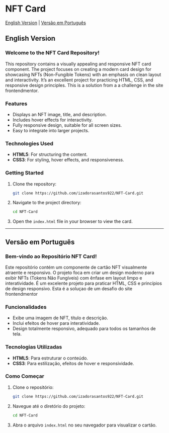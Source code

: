 # NFT Card

[English Version](#english-version)  |  [Versão em Português](#vers%C3%A3o-em-portugu%C3%AAs)

## English Version

### Welcome to the NFT Card Repository!

This repository contains a visually appealing and responsive NFT card component. The project focuses on creating a modern card design for showcasing NFTs (Non-Fungible Tokens) with an emphasis on clean layout and interactivity. It’s an excellent project for practicing HTML, CSS, and responsive design principles. This is a solution from a a challenge in the site frontendmentor.

### Features
- Displays an NFT image, title, and description.
- Includes hover effects for interactivity.
- Fully responsive design, suitable for all screen sizes.
- Easy to integrate into larger projects.

### Technologies Used
- **HTML5**: For structuring the content.
- **CSS3**: For styling, hover effects, and responsiveness.

### Getting Started

1. Clone the repository:
   ```bash
   git clone https://github.com/izadorasantos922/NFT-Card.git
   ```
2. Navigate to the project directory:
   ```bash
   cd NFT-Card
   ```
3. Open the `index.html` file in your browser to view the card.

---

## Versão em Português

### Bem-vindo ao Repositório NFT Card!

Este repositório contém um componente de cartão NFT visualmente atraente e responsivo. O projeto foca em criar um design moderno para exibir NFTs (Tokens Não Fungíveis) com ênfase em layout limpo e interatividade. É um excelente projeto para praticar HTML, CSS e princípios de design responsivo.
Esta é a soluçao de um desafio do site frontendmentor

### Funcionalidades
- Exibe uma imagem de NFT, título e descrição.
- Inclui efeitos de hover para interatividade.
- Design totalmente responsivo, adequado para todos os tamanhos de tela.

### Tecnologias Utilizadas
- **HTML5**: Para estruturar o conteúdo.
- **CSS3**: Para estilização, efeitos de hover e responsividade.

### Como Começar

1. Clone o repositório:
   ```bash
   git clone https://github.com/izadorasantos922/NFT-Card.git
   ```
2. Navegue até o diretório do projeto:
   ```bash
   cd NFT-Card
   ```
3. Abra o arquivo `index.html` no seu navegador para visualizar o cartão.
